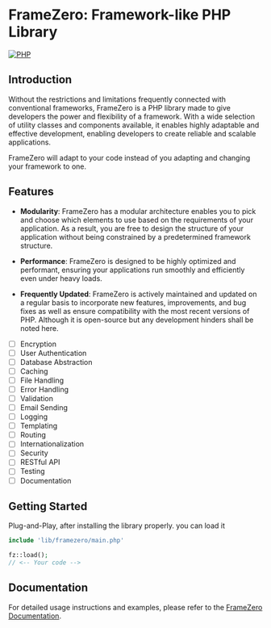 # FrameZero: Framework-like PHP Library

[![PHP](https://img.shields.io/badge/php-%3E%3D7.2-8892BF.svg)](https://php.net/)

## Introduction
Without the restrictions and limitations frequently connected with conventional frameworks, FrameZero is a PHP library made to give developers the power and flexibility of a framework. With a wide selection of utility classes and components available, it enables highly adaptable and effective development, enabling developers to create reliable and scalable applications.

FrameZero will adapt to your code instead of you adapting and changing your framework to one.

## Features
- **Modularity**: FrameZero has a modular architecture enables you to pick and choose which elements to use based on the requirements of your application. As a result, you are free to design the structure of your application without being constrained by a predetermined framework structure.

- **Performance**: FrameZero is designed to be highly optimized and performant, ensuring your applications run smoothly and efficiently even under heavy loads.

- **Frequently Updated**: FrameZero is actively maintained and updated on a regular basis to incorporate new features, improvements, and bug fixes as well as ensure compatibility with the most recent versions of PHP. Although it is open-source but any development hinders shall be noted here.
- [ ] Encryption
- [ ] User Authentication
- [ ] Database Abstraction
- [ ] Caching
- [ ] File Handling
- [ ] Error Handling
- [ ] Validation
- [ ] Email Sending
- [ ] Logging
- [ ] Templating
- [ ] Routing
- [ ] Internationalization
- [ ] Security
- [ ] RESTful API
- [ ] Testing
- [ ] Documentation

## Getting Started
Plug-and-Play, after installing the library properly. you can load it
```php
include 'lib/framezero/main.php'

fz::load();
// <-- Your code -->
```

## Documentation

For detailed usage instructions and examples, please refer to the [FrameZero Documentation](https://your-documentation-link).
